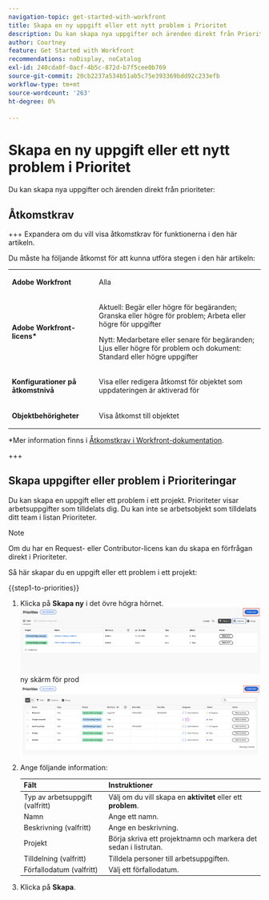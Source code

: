 ```yaml
---
navigation-topic: get-started-with-workfront
title: Skapa en ny uppgift eller ett nytt problem i Prioritet
description: Du kan skapa nya uppgifter och ärenden direkt från Prioriteringar.
author: Courtney
feature: Get Started with Workfront
recommendations: noDisplay, noCatalog
exl-id: 240cda0f-0acf-4b5c-872d-b7f5cee0b769
source-git-commit: 20cb2237a534b51ab5c75e393369bdd92c233efb
workflow-type: tm+mt
source-wordcount: '263'
ht-degree: 0%

---
```


# Skapa en ny uppgift eller ett nytt problem i Prioritet

Du kan skapa nya uppgifter och ärenden direkt från prioriteter:

## Åtkomstkrav

+++ Expandera om du vill visa åtkomstkrav för funktionerna i den här artikeln.

Du måste ha följande åtkomst för att kunna utföra stegen i den här artikeln:

<table style="table-layout:auto"> 
 <col> 
 </col> 
 <col> 
 </col> 
 <tbody> 
  <tr> 
   <td role="rowheader"><strong>Adobe Workfront</strong></td> 
   <td> <p>Alla</p> </td> 
  </tr> 
  <tr> 
   <td role="rowheader"><strong>Adobe Workfront-licens*</strong></td> 
   <td> 
   <p>Aktuell: Begär eller högre för begäranden; Granska eller högre för problem; Arbeta eller högre för uppgifter</p>
   <p>Nytt: Medarbetare eller senare för begäranden; Ljus eller högre för problem och dokument: Standard eller högre uppgifter</p> 
   </td> 
  </tr> 
  <tr> 
   <td role="rowheader"><strong>Konfigurationer på åtkomstnivå</strong></td> 
   <td> <p>Visa eller redigera åtkomst för objektet som uppdateringen är aktiverad för</p></td> 
  </tr> 
  <tr> 
   <td role="rowheader"><strong>Objektbehörigheter</strong></td> 
   <td> <p>Visa åtkomst till objektet</p></td> 
  </tr> 
 </tbody> 
</table>

*Mer information finns i [Åtkomstkrav i Workfront-dokumentation](/help/quicksilver/administration-and-setup/add-users/access-levels-and-object-permissions/access-level-requirements-in-documentation.md).

+++

## Skapa uppgifter eller problem i Prioriteringar

Du kan skapa en uppgift eller ett problem i ett projekt. Prioriteter visar arbetsuppgifter som tilldelats dig. Du kan inte se arbetsobjekt som tilldelats ditt team i listan Prioriteter.

>[!NOTE]
>
>Om du har en Request- eller Contributor-licens kan du skapa en förfrågan direkt i Prioriteter.

Så här skapar du en uppgift eller ett problem i ett projekt:

{{step1-to-priorities}}

1. Klicka på **Skapa ny** i det övre högra hörnet.
   ![](assets/create-new.png)
ny skärm för prod ![](assets/create-new--.png)
1. Ange följande information:

   | Fält | Instruktioner |
   |---------------|-------------|
   | Typ av arbetsuppgift (valfritt) | Välj om du vill skapa en **aktivitet** eller ett **problem**. |
   | Namn | Ange ett namn. |
   | Beskrivning (valfritt) | Ange en beskrivning. |
   | Projekt | Börja skriva ett projektnamn och markera det sedan i listrutan. |
   | Tilldelning (valfritt) | Tilldela personer till arbetsuppgiften. |
   | Förfallodatum (valfritt) | Välj ett förfallodatum. |

1. Klicka på **Skapa**.
